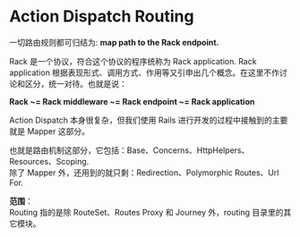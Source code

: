 # Action Dispatch Routing

一切路由规则都可归结为: **map path to the Rack endpoint.**

Rack 是一个协议，符合这个协议的程序统称为 Rack application. Rack application 根据表现形式、调用方式、作用等又引申出几个概念。在这里不作讨论和区分，统一对待。也就是说：

**Rack ~= Rack middleware ~= Rack endpoint ~= Rack application** 

Action Dispatch 本身很复杂，但我们使用 Rails 进行开发的过程中接触到的主要就是 Mapper 这部分。

也就是路由机制这部分，它包括：Base、Concerns、HttpHelpers、Resources、Scoping.
<br>
除了 Mapper 外，还用到的就只剩：Redirection、Polymorphic Routes、Url For.

**范围**：
<br>
Routing 指的是除 RouteSet、Routes Proxy 和 Journey 外，routing 目录里的其它模块。
